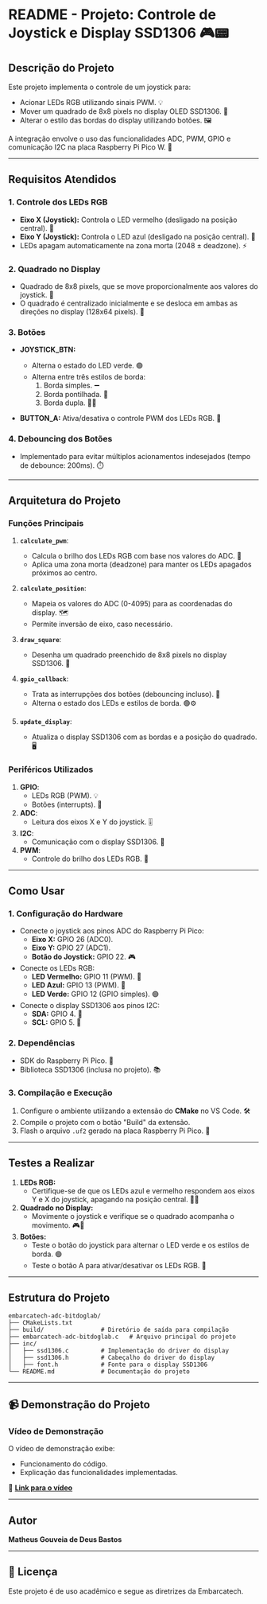 # README - Projeto: Controle de Joystick e Display SSD1306 🎮📟

## **Descrição do Projeto**
Este projeto implementa o controle de um joystick para:
- Acionar LEDs RGB utilizando sinais PWM. 💡
- Mover um quadrado de 8x8 pixels no display OLED SSD1306. 🔲
- Alterar o estilo das bordas do display utilizando botões. 🖼️

A integração envolve o uso das funcionalidades ADC, PWM, GPIO e comunicação I2C na placa Raspberry Pi Pico W. 🤖

---

## **Requisitos Atendidos**

### **1. Controle dos LEDs RGB**
- **Eixo X (Joystick):** Controla o LED vermelho (desligado na posição central). 🔴
- **Eixo Y (Joystick):** Controla o LED azul (desligado na posição central). 🔵
- LEDs apagam automaticamente na zona morta (2048 ± deadzone). ⚡

### **2. Quadrado no Display**
- Quadrado de 8x8 pixels, que se move proporcionalmente aos valores do joystick. 🔲
- O quadrado é centralizado inicialmente e se desloca em ambas as direções no display (128x64 pixels). 🎯

### **3. Botões**
- **JOYSTICK_BTN:**
  - Alterna o estado do LED verde. 🟢
  - Alterna entre três estilos de borda:
    1. Borda simples. ➖
    2. Borda pontilhada. 🔳
    3. Borda dupla. 🔲🔲

- **BUTTON_A:** Ativa/desativa o controle PWM dos LEDs RGB. 🛑

### **4. Debouncing dos Botões**
- Implementado para evitar múltiplos acionamentos indesejados (tempo de debounce: 200ms). ⏱️

---

## **Arquitetura do Projeto**

### **Funções Principais**
1. **`calculate_pwm`**:
   - Calcula o brilho dos LEDs RGB com base nos valores do ADC. 🌟
   - Aplica uma zona morta (deadzone) para manter os LEDs apagados próximos ao centro.

2. **`calculate_position`**:
   - Mapeia os valores do ADC (0-4095) para as coordenadas do display. 🗺️
   - Permite inversão de eixo, caso necessário.

3. **`draw_square`**:
   - Desenha um quadrado preenchido de 8x8 pixels no display SSD1306. 🔲

4. **`gpio_callback`**:
   - Trata as interrupções dos botões (debouncing incluso). 🔄
   - Alterna o estado dos LEDs e estilos de borda. 🟢⚙️

5. **`update_display`**:
   - Atualiza o display SSD1306 com as bordas e a posição do quadrado. 🖥️

### **Periféricos Utilizados**
1. **GPIO**:
   - LEDs RGB (PWM). 💡
   - Botões (interrupts). 🔘
2. **ADC**:
   - Leitura dos eixos X e Y do joystick. 🎚️
3. **I2C**:
   - Comunicação com o display SSD1306. 🔗
4. **PWM**:
   - Controle do brilho dos LEDs RGB. 📶

---

## **Como Usar**

### **1. Configuração do Hardware**
- Conecte o joystick aos pinos ADC do Raspberry Pi Pico:
  - **Eixo X:** GPIO 26 (ADC0).
  - **Eixo Y:** GPIO 27 (ADC1).
  - **Botão do Joystick:** GPIO 22. 🎮
- Conecte os LEDs RGB:
  - **LED Vermelho:** GPIO 11 (PWM). 🔴
  - **LED Azul:** GPIO 13 (PWM). 🔵
  - **LED Verde:** GPIO 12 (GPIO simples). 🟢
- Conecte o display SSD1306 aos pinos I2C:
  - **SDA:** GPIO 4. 📘
  - **SCL:** GPIO 5. 📗

### **2. Dependências**
- SDK do Raspberry Pi Pico. 🔧
- Biblioteca SSD1306 (inclusa no projeto). 📚

### **3. Compilação e Execução**
1. Configure o ambiente utilizando a extensão do **CMake** no VS Code. 🛠️
2. Compile o projeto com o botão "Build" da extensão.
3. Flash o arquivo `.uf2` gerado na placa Raspberry Pi Pico. 🚀

---

## **Testes a Realizar**
1. **LEDs RGB:**
   - Certifique-se de que os LEDs azul e vermelho respondem aos eixos Y e X do joystick, apagando na posição central. 🔴🔵
2. **Quadrado no Display:**
   - Movimente o joystick e verifique se o quadrado acompanha o movimento. 🎮🔲
3. **Botões:**
   - Teste o botão do joystick para alternar o LED verde e os estilos de borda. 🟢
   - Teste o botão A para ativar/desativar os LEDs RGB. 🔘

---

## **Estrutura do Projeto**
```
embarcatech-adc-bitdoglab/
├── CMakeLists.txt
├── build/                # Diretório de saída para compilação
├── embarcatech-adc-bitdoglab.c   # Arquivo principal do projeto
├── inc/
│   ├── ssd1306.c         # Implementação do driver do display
│   ├── ssd1306.h         # Cabeçalho do driver do display
│   ├── font.h            # Fonte para o display SSD1306
└── README.md             # Documentação do projeto
```
---

## 📹 Demonstração do Projeto

### Vídeo de Demonstração
O vídeo de demonstração exibe:
- Funcionamento do código.
- Explicação das funcionalidades implementadas.

📌 **[Link para o vídeo]()**

---

## **Autor**
**Matheus Gouveia de Deus Bastos**

---

## 📜 Licença
Este projeto é de uso acadêmico e segue as diretrizes da Embarcatech.

